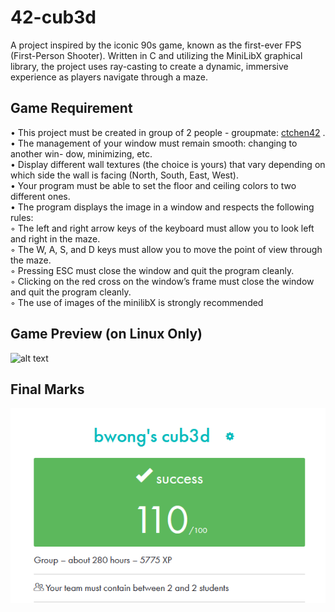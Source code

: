 # 42-cub3d

A project inspired by the iconic 90s game, known as the first-ever FPS (First-Person Shooter). Written in C and utilizing the MiniLibX graphical library, the project uses ray-casting to create a dynamic, immersive experience as players navigate through a maze.

## Game Requirement

• This project must be created in group of 2 people - groupmate: [ctchen42](https://github.com/ctchen42) . \
• The management of your window must remain smooth: changing to another win-
dow, minimizing, etc.\
• Display different wall textures (the choice is yours) that vary depending on which
side the wall is facing (North, South, East, West).\
• Your program must be able to set the floor and ceiling colors to two different ones.\
• The program displays the image in a window and respects the following rules:\
 ◦ The left and right arrow keys of the keyboard must allow you to look left and right in the maze.\
 ◦ The W, A, S, and D keys must allow you to move the point of view through the maze. \
 ◦ Pressing ESC must close the window and quit the program cleanly.\
 ◦ Clicking on the red cross on the window’s frame must close the window and quit the program cleanly.\
 ◦ The use of images of the minilibX is strongly recommended

## Game Preview (on Linux Only)

![alt text](cub3d.gif)

## Final Marks

![alt text](cub3d.png)
